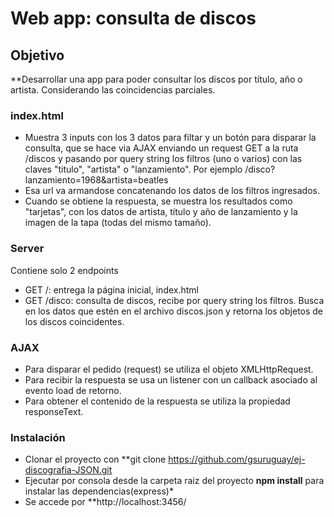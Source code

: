 # Web app: consulta de discos

## Objetivo

**Desarrollar una app para poder consultar los discos por título, año o artista. Considerando las coincidencias parciales.

### index.html

* Muestra 3 inputs con los 3 datos para filtar y un botón para disparar la consulta, que se hace via AJAX enviando un request GET a la ruta /discos y pasando por query string los filtros (uno o varios) con las claves "titulo", "artista" o "lanzamiento". Por ejemplo /disco?lanzamiento=1968&artista=beatles
* Esa url va armandose concatenando los datos de los filtros ingresados.
* Cuando se obtiene la respuesta, se muestra los resultados como "tarjetas", con los datos de artista, título y año de lanzamiento y la imagen de la tapa (todas del mismo tamaño).

### Server

Contiene solo 2 endpoints

* GET /: entrega la página inicial, index.html 
* GET /disco: consulta de discos, recibe por query string los filtros. Busca en los datos que estén en el archivo discos.json y retorna los objetos de los discos coincidentes.

### AJAX

* Para disparar el pedido (request) se utiliza el objeto XMLHttpRequest.
* Para recibir la respuesta se usa un listener con un callback asociado al evento load de retorno.
* Para obtener el contenido de la respuesta se utiliza la propiedad responseText.

### Instalación
* Clonar el proyecto con **git clone https://github.com/gsuruguay/ej-discografia-JSON.git
* Ejecutar por consola desde la carpeta raiz del proyecto **npm install** para instalar las dependencias(express)*
* Se accede por **http://localhost:3456/

